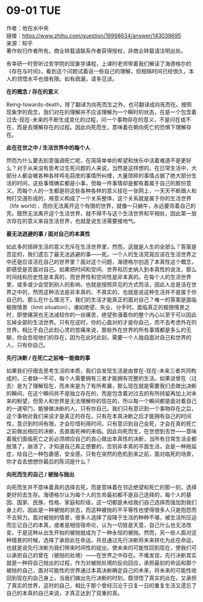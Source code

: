 # 09-01 TUE

作者：他在水中央  
链接：https://www.zhihu.com/question/19998634/answer/143039695  
来源：知乎  
著作权归作者所有。商业转载请联系作者获得授权，非商业转载请注明出处。  
  


有幸研一时旁听过哲学院的现象学课程，上课时老师带着我们解读了海德格尔的《存在与时间》，看到这个问题试着说一些自己的理解，但相隔时间已经很久，本人的领悟水平也很有限。如有疏漏，请多见谅。

**在的概念 / 存在的意义**

Being-towards-death，除了翻译为向死而生之外，也可翻译成向死而在。按照现象学的观念，我们对在的理解并不应该理解为一个瞬时的状态，在是一个包含着过去-现在-未来的不断生成变化的过程，问一个事物存在的意义，不是问在或不在，而是去理解存在的过程。因此向死而生，意味着在朝向死亡的恐惧下理解存在。

**此在在世之中 / 生活世界中的每个人**

然而为什么要去刻意强调死亡呢，在简简单单的希望和快乐中活着难道不是更好么？对于从来没有思考过生死问题的人来说，当然是这样想的。在日常生活中，大部分人都会被各种各样鸡毛蒜皮的事情所纠缠，大量琐碎的事情占据了绝大部分生活的时间，这些事情确实都是小事，但每一件事情却是都有着属于自己的那份意义。而每个人的一生都是将这些各种各样的意义挂在一张网上，一天天不断跟人和物打交道形成的，用意义构成了一个关系整体，这个关系就是属于你的生活世界（life world），而你无法离开这个有限的世界，就像一只蜗牛，永远要背着自己的壳。既然无法离开这个生活世界，就不得不与这个生活世界和平相处，因此第一层次存在的意义来自生活世界，也就是说生活需要接地气。

**最无法逃避的事 / 面对自己的本真性**

如此多的琐碎生活的意义充斥在生活世界里，然而，这就是人生的全部么？答案是否定的，我们遗忘了最无法逃避的事——死。一个人的生活究竟应该在生活世界之中还是应该活在自己的世界里？面对这个问题，海德格尔创造了本真性这个概念，即感受是否面对自己。如果把时间和空间、世界和历史纳入到本真性的说法，那么时间线和历史性是本真的，而世界性和空间性是非本真的。在每个人的生活世界里，或多或少会受到别人的影响，也就是按照异见的方式而活，因此人总是活在世界之中的，然而这种活法是非本真的、不真实的，也就是说这种生活并不是属于你自己的。那么在什么情况下，我们的生活才能真正的面对自己？唯一的答案是面临极限情景（limit situation），诸如绝望、失业、分手时。面临真正的极限情景之时，即使痛哭也无法减轻你的一丝痛苦，绝望弥漫着你的整个内心以至于可以因此忘掉全部的生活世界。只有在这时，你的心面对的才是你自己，而不去考虑外在的世界。相比于自己此刻心灵的苦痛来说，那些外在世界的所有事情都是多么的无聊，你会忽视他们的存在，因为在此时此刻，需要一个人独自面对自己和世界的人，只有你自己。

**先行决断 / 在死亡之前唯一能做的事**

如果我们仔细去思考生活的本质，我们会发现生活是由曾在-现在-未来三者共同构成的，三者缺一不可，每个人需要拥有三者才能拥有完整的生活。如果说曾在（过去）是为了理解现在，而未来是为了有所希冀，那么现在就是需要我们去做出决断的瞬间，在这个瞬间并不是独立存在的，而是包含着对过去的有所持留再加上对未来的盼望，但旁人和世界是无法理解你的现在的，所以每一个瞬间都是面对着自己的一道窄门，能够做决断的人，只有你自己。我们只有意识到一个事物存在之后，这个事物对我们来说才是真正的存在。只有在本真决断之后才能拥有自己的时间性，意识到时间有限，才会珍惜利用时间，只有意识到自己会死，才会在真的死亡之前做出相应的决断，去直面死神的来临。因此向死而生，在世想到去世——意味着我们面临死亡之前必须顺应自己的良心做出本真性的决断，当所有日常生活全都脱落了，崩溃了，才知道自己真正想要的，否则非本真的平面生活，会是一种拖延症，给自己一种包裹感，安全感。只有在突然的危机到来之前，面对临死的场景，你才会去想想你最后的陈词是什么？

**向死而生的自己 / 被抛与抛出**

向死而生并不意味着真的选择去死，而是意味着在邻近绝望和死亡的那一刻，选择更好的去生存。海德格尔认为每个人的生命最初都不是自己选择的，每个人的基因、国家、民族、性格、家庭和阶级，这一切都是未经我们自己选择而强加到我们身上的，因此是一种被抛的状态，而这种被抛的不平等性也使得很多人只是抱怨而不去努力。面对被抛的情景，很多人选择了投降于生活的种种不堪，被生活所压迫而忘记自己的本真，或者是相信宿命论，认为一切皆是天意，自己什么也无法改变，于是这种从出生开始的被抛就成为了一种永恒的被抛。然而，另一些人面对这种情景的时候，选择了承担此在命运，并且通过先行决断将未来转化为此在命运，也就是说先行决断为我们带来时间性的绽出，使未来的可能性回到现在，使我们可以承担自己的曾在（被抛的处境）——在世界之中存在。不难发现，先行决断其实就是一种将自己抛出的过程，作为对被抛处境的反向回应，承担最初的命运和那个被抛的自己，面对可能性的世界通过本真决断确定自己的未来，将未来的可能性收回到现在的自己身上。当我们做出先行决断的时刻，既领悟了真实的此在，又承担了真实的世界，这时的自己，相比于那个曾经沉沦于日复一日的重复生活又遗忘了自己的本真的自己来说，才真正达到了双重的真。

